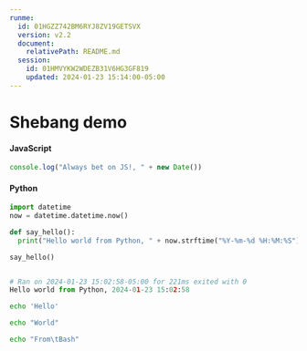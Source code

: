 ```yaml
---
runme:
  id: 01HGZZ742BM6RYJ8ZV19GETSVX
  version: v2.2
  document:
    relativePath: README.md
  session:
    id: 01HMVYKW2WDEZB31V6HG3GF819
    updated: 2024-01-23 15:14:00-05:00
---
```


# Shebang demo

#### JavaScript

```js {"id":"01HGZZ742BM6RYJ8ZV166Y3A4D","terminalRows":"2"}
console.log("Always bet on JS!, " + new Date())

```

#### Python

```python {"id":"01HG7EGG30W7YJNT6C083GVANW","terminalRows":"2"}
import datetime
now = datetime.datetime.now()

def say_hello():
  print("Hello world from Python, " + now.strftime("%Y-%m-%d %H:%M:%S"))

say_hello()


# Ran on 2024-01-23 15:02:58-05:00 for 221ms exited with 0
Hello world from Python, 2024-01-23 15:02:58
```

```sh {"id":"01HGZZ78EYK7EYPJQE7PQSGCK4"}
echo 'Hello'

```

```sh {"id":"01HGZZEK92WHGTDBNGD055T48B"}
echo "World"

```

```sh {"id":"01HGZZRJB8Q6VEJ9XKDHWNE4PJ"}
echo "From\tBash"

```
